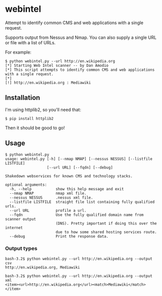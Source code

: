 # webintel
Attempt to identify common CMS and web applications with a single request.

Supports output from Nessus and Nmap. 
You can also supply a single URL or file with a list of URLs.

For example:

    $ python webintel.py --url http://en.wikipedia.org
    [*] Starting Web Intel scanner -- by Dan Amodio
    [*] This script attempts to identify common CMS and web applications with a single request.
    [*]
    [!] http://en.wikipedia.org : Mediawiki

## Installation
I'm using httplib2, so you'll need that:

    $ pip install httplib2

Then it should be good to go!

## Usage

    $ python webintel.py
    usage: webintel.py [-h] [--nmap NMAP] [--nessus NESSUS] [--listfile LISTFILE]
                       [--url URL] [--fqdn] [--debug]

    Shakedown webservices for known CMS and technology stacks.

    optional arguments:
      -h, --help           show this help message and exit
      --nmap NMAP          nmap xml file.
      --nessus NESSUS      .nessus xml file.
      --listfile LISTFILE  straight file list containing fully qualified urls.
      --url URL            profile a url.
      --fqdn               Use the fully qualified domain name from scanner output
                           (DNS). Pretty important if doing this over the internet
                           due to how some shared hosting services route.
      --debug              Print the response data.

### Output types

    bash-3.2$ python webintel.py --url http://en.wikipedia.org --output csv
    http://en.wikipedia.org, Mediawiki

    bash-3.2$ python webintel.py --url http://en.wikipedia.org --output xml
    <item><url>http://en.wikipedia.org</url><match>Mediawiki</match></item>

